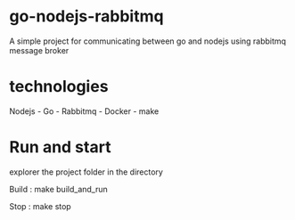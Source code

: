# go-nodejs-rabbitmq
A simple project for communicating between go and nodejs using rabbitmq message broker 

# technologies 
Nodejs - Go - Rabbitmq - Docker - make

# Run and start
explorer the project folder in the directory 

Build : 
  make build_and_run
 
Stop : 
  make stop
